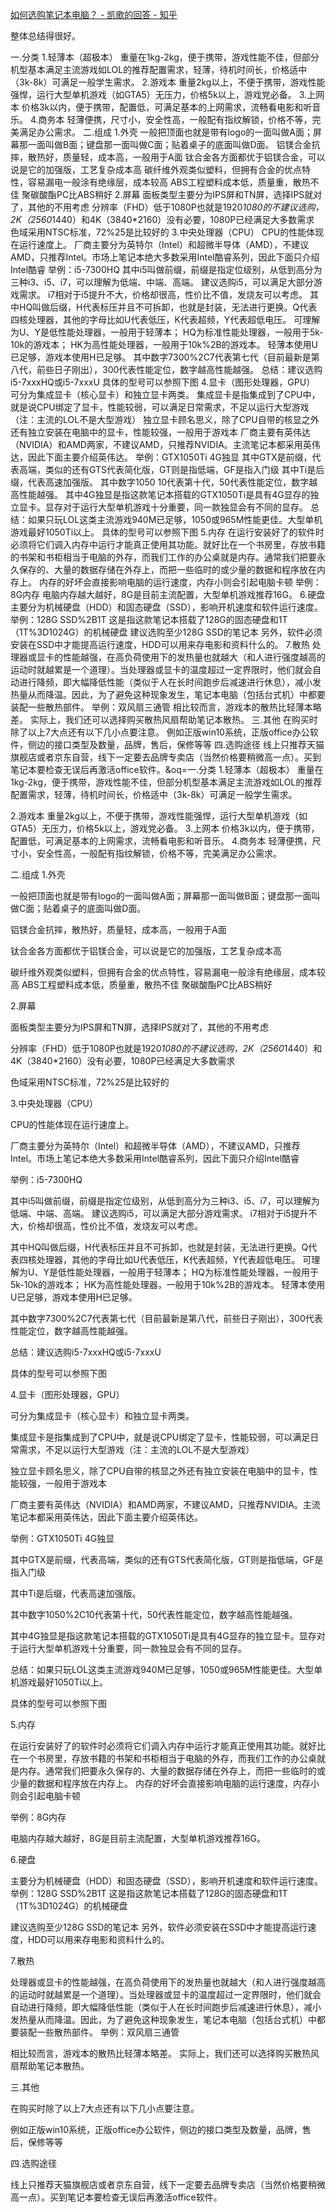 [如何选购笔记本电脑？ - 凯歌的回答 - 知乎](https://www.zhihu.com/question/19811077/answer/217562550)

整体总结得很好。

一.分类
1.轻薄本（超极本）
重量在1kg-2kg，便于携带，游戏性能不佳，但部分机型基本满足主流游戏如LOL的推荐配置需求，轻薄，待机时间长，价格适中（3k-8k）可满足一般学生需求。
2.游戏本
重量2kg以上，不便于携带，游戏性能强悍，运行大型单机游戏（如GTA5）无压力，价格5k以上，游戏党必备。
3.上网本
价格3k以内，便于携带，配置低，可满足基本的上网需求，流畅看电影和听音乐。
4.商务本
轻薄便携，尺寸小，安全性高，一般配有指纹解锁，价格不等，完美满足办公需求。
二.组成
1.外壳
一般把顶面也就是带有logo的一面叫做A面；屏幕那一面叫做B面；键盘那一面叫做C面；贴着桌子的底面叫做D面。
铝镁合金抗摔，散热好，质量轻，成本高，一般用于A面
钛合金各方面都优于铝镁合金，可以说是它的加强版，工艺复杂成本高
碳纤维外观类似塑料，但拥有合金的优点特性，容易漏电一般涂有绝缘层，成本较高
ABS工程塑料成本低，质量重，散热不佳
聚碳酸酯PC比ABS稍好
2.屏幕
面板类型主要分为IPS屏和TN屏，选择IPS就对了，其他的不用考虑
分辨率（FHD）低于1080P也就是1920*1080的不建议选购，2K（2560*1440）和4K（3840*2160）没有必要，1080P已经满足大多数需求
色域采用NTSC标准，72%25是比较好的
3.中央处理器（CPU）
CPU的性能体现在运行速度上。
厂商主要分为英特尔（Intel）和超微半导体（AMD），不建议AMD，只推荐Intel。市场上笔记本绝大多数采用Intel酷睿系列，因此下面只介绍Intel酷睿
举例：i5-7300HQ
其中i5叫做前缀，前缀是指定位级别，从低到高分为三种i3、i5、i7，可以理解为低端、中端、高端。
建议选购i5，可以满足大部分游戏需求。
i7相对于i5提升不大，价格却很高，性价比不值，发烧友可以考虑。
其中HQ叫做后缀，H代表标压并且不可拆卸，也就是封装，无法进行更换。Q代表四核处理器，其他的字母比如U代表低压，K代表超频，Y代表超低电压。
可理解为U、Y是低性能处理器，一般用于轻薄本；
HQ为标准性能处理器，一般用于5k-10k的游戏本；
HK为高性能处理器，一般用于10k%2B的游戏本。
轻薄本使用U已足够，游戏本使用H已足够。
其中数字7300%2C7代表第七代（目前最新是第八代，前些日子刚出），300代表性能定位，数字越高性能越强。
总结：建议选购i5-7xxxHQ或i5-7xxxU
具体的型号可以参照下图
4.显卡（图形处理器，GPU）
可分为集成显卡（核心显卡）和独立显卡两类。
集成显卡是指集成到了CPU中，就是说CPU绑定了显卡，性能较弱，可以满足日常需求，不足以运行大型游戏（注：主流的LOL不是大型游戏）
独立显卡顾名思义，除了CPU自带的核显之外还有独立安装在电脑中的显卡，性能较强，一般用于游戏本
厂商主要有英伟达（NVIDIA）和AMD两家，不建议AMD，只推荐NVIDIA。主流笔记本都采用英伟达，因此下面主要介绍英伟达。
举例：GTX1050Ti
4G独显
其中GTX是前缀，代表高端，类似的还有GTS代表简化版，GT则是指低端，GF是指入门级
其中Ti是后缀，代表高速加强版。
其中数字1050 10代表第十代，50代表性能定位，数字越高性能越强。
其中4G独显是指这款笔记本搭载的GTX1050Ti是具有4G显存的独立显卡。显存对于运行大型单机游戏十分重要，同一款独显会有不同的显存。
总结：如果只玩LOL这类主流游戏940M已足够，1050或965M性能更佳。大型单机游戏最好1050Ti以上。
具体的型号可以参照下图
5.内存
在运行安装好了的软件时必须将它们调入内存中运行才能真正使用其功能。就好比在一个书房里，存放书籍的书架和书柜相当于电脑的外存，而我们工作的办公桌就是内存。通常我们把要永久保存的、大量的数据存储在外存上，而把一些临时的或少量的数据和程序放在内存上。
内存的好坏会直接影响电脑的运行速度，内存小则会引起电脑卡顿
举例：8G内存
电脑内存越大越好，8G是目前主流配置，大型单机游戏推荐16G。
6.硬盘
主要分为机械硬盘（HDD）和固态硬盘（SSD），影响开机速度和软件运行速度。
举例：128G
SSD%2B1T
这是指这款笔记本搭载了128G的固态硬盘和1T（1T%3D1024G）的机械硬盘
建议选购至少128G
SSD的笔记本
另外，软件必须安装在SSD中才能提高运行速度，HDD可以用来存电影和资料什么的。
7.散热
处理器或显卡的性能越强，在高负荷使用下的发热量也就越大（和人进行强度越高的运动时就越累是一个道理）。当处理器或显卡的温度超过一定界限时，他们就会自动进行降频，即大幅降低性能（类似于人在长时间跑步后减速进行休息），减小发热量从而降温。因此，为了避免这种现象发生，笔记本电脑（包括台式机）中都要装配一些散热部件。
举例：双风扇三通管
相比较而言，游戏本的散热比轻薄本略差。
实际上，我们还可以选择购买散热风扇帮助笔记本散热。
三.其他
在购买时除了以上7大点还有以下几小点要注意。
例如正版win10系统，正版office办公软件，侧边的接口类型及数量，品牌，售后，保修等等
四.选购途径
线上只推荐天猫旗舰店或者京东自营，线下一定要去品牌专卖店（当然价格要稍微高一点）。买到笔记本要检查无误后再激活office软件。&oq=一.分类
1.轻薄本（超极本）
重量在1kg-2kg，便于携带，游戏性能不佳，但部分机型基本满足主流游戏如LOL的推荐配置需求，轻薄，待机时间长，价格适中（3k-8k）可满足一般学生需求。

2.游戏本
重量2kg以上，不便于携带，游戏性能强悍，运行大型单机游戏（如GTA5）无压力，价格5k以上，游戏党必备。
3.上网本
价格3k以内，便于携带，配置低，可满足基本的上网需求，流畅看电影和听音乐。
4.商务本
轻薄便携，尺寸小，安全性高，一般配有指纹解锁，价格不等，完美满足办公需求。

二.组成
1.外壳

一般把顶面也就是带有logo的一面叫做A面；屏幕那一面叫做B面；键盘那一面叫做C面；贴着桌子的底面叫做D面。

铝镁合金抗摔，散热好，质量轻，成本高，一般用于A面

钛合金各方面都优于铝镁合金，可以说是它的加强版，工艺复杂成本高

碳纤维外观类似塑料，但拥有合金的优点特性，容易漏电一般涂有绝缘层，成本较高
ABS工程塑料成本低，质量重，散热不佳
聚碳酸酯PC比ABS稍好

2.屏幕

面板类型主要分为IPS屏和TN屏，选择IPS就对了，其他的不用考虑

分辨率（FHD）低于1080P也就是1920*1080的不建议选购，2K（2560*1440）和4K（3840*2160）没有必要，1080P已经满足大多数需求

色域采用NTSC标准，72%25是比较好的

3.中央处理器（CPU）

CPU的性能体现在运行速度上。

厂商主要分为英特尔（Intel）和超微半导体（AMD），不建议AMD，只推荐Intel。市场上笔记本绝大多数采用Intel酷睿系列，因此下面只介绍Intel酷睿

举例：i5-7300HQ

其中i5叫做前缀，前缀是指定位级别，从低到高分为三种i3、i5、i7，可以理解为低端、中端、高端。
建议选购i5，可以满足大部分游戏需求。
i7相对于i5提升不大，价格却很高，性价比不值，发烧友可以考虑。

其中HQ叫做后缀，H代表标压并且不可拆卸，也就是封装，无法进行更换。Q代表四核处理器，其他的字母比如U代表低压，K代表超频，Y代表超低电压。
可理解为U、Y是低性能处理器，一般用于轻薄本；
HQ为标准性能处理器，一般用于5k-10k的游戏本；
HK为高性能处理器，一般用于10k%2B的游戏本。
轻薄本使用U已足够，游戏本使用H已足够。

其中数字7300%2C7代表第七代（目前最新是第八代，前些日子刚出），300代表性能定位，数字越高性能越强。

总结：建议选购i5-7xxxHQ或i5-7xxxU

具体的型号可以参照下图






4.显卡（图形处理器，GPU）

可分为集成显卡（核心显卡）和独立显卡两类。

集成显卡是指集成到了CPU中，就是说CPU绑定了显卡，性能较弱，可以满足日常需求，不足以运行大型游戏（注：主流的LOL不是大型游戏）

独立显卡顾名思义，除了CPU自带的核显之外还有独立安装在电脑中的显卡，性能较强，一般用于游戏本

厂商主要有英伟达（NVIDIA）和AMD两家，不建议AMD，只推荐NVIDIA。主流笔记本都采用英伟达，因此下面主要介绍英伟达。

举例：GTX1050Ti
4G独显

其中GTX是前缀，代表高端，类似的还有GTS代表简化版，GT则是指低端，GF是指入门级

其中Ti是后缀，代表高速加强版。

其中数字1050%2C10代表第十代，50代表性能定位，数字越高性能越强。

其中4G独显是指这款笔记本搭载的GTX1050Ti是具有4G显存的独立显卡。显存对于运行大型单机游戏十分重要，同一款独显会有不同的显存。

总结：如果只玩LOL这类主流游戏940M已足够，1050或965M性能更佳。大型单机游戏最好1050Ti以上。

具体的型号可以参照下图





5.内存

在运行安装好了的软件时必须将它们调入内存中运行才能真正使用其功能。就好比在一个书房里，存放书籍的书架和书柜相当于电脑的外存，而我们工作的办公桌就是内存。通常我们把要永久保存的、大量的数据存储在外存上，而把一些临时的或少量的数据和程序放在内存上。
内存的好坏会直接影响电脑的运行速度，内存小则会引起电脑卡顿

举例：8G内存

电脑内存越大越好，8G是目前主流配置，大型单机游戏推荐16G。

6.硬盘

主要分为机械硬盘（HDD）和固态硬盘（SSD），影响开机速度和软件运行速度。
举例：128G
SSD%2B1T
这是指这款笔记本搭载了128G的固态硬盘和1T（1T%3D1024G）的机械硬盘

建议选购至少128G
SSD的笔记本
另外，软件必须安装在SSD中才能提高运行速度，HDD可以用来存电影和资料什么的。

7.散热

处理器或显卡的性能越强，在高负荷使用下的发热量也就越大（和人进行强度越高的运动时就越累是一个道理）。当处理器或显卡的温度超过一定界限时，他们就会自动进行降频，即大幅降低性能（类似于人在长时间跑步后减速进行休息），减小发热量从而降温。因此，为了避免这种现象发生，笔记本电脑（包括台式机）中都要装配一些散热部件。
举例：双风扇三通管

相比较而言，游戏本的散热比轻薄本略差。
实际上，我们还可以选择购买散热风扇帮助笔记本散热。

三.其他

在购买时除了以上7大点还有以下几小点要注意。

例如正版win10系统，正版office办公软件，侧边的接口类型及数量，品牌，售后，保修等等

四.选购途径

线上只推荐天猫旗舰店或者京东自营，线下一定要去品牌专卖店（当然价格要稍微高一点）。买到笔记本要检查无误后再激活office软件。